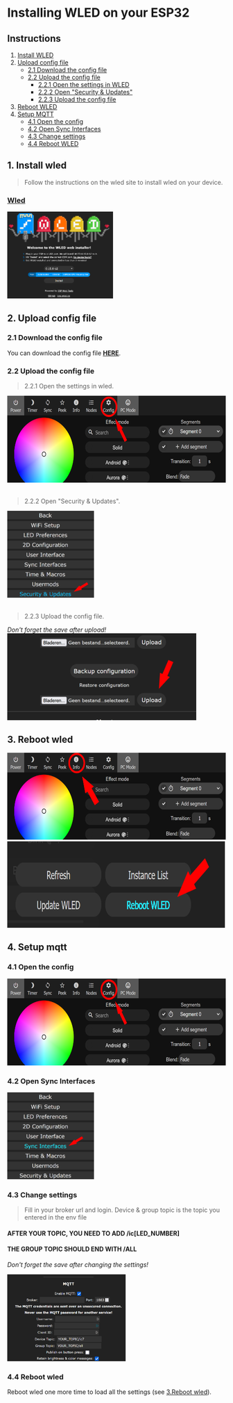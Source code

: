 # Installing WLED on your ESP32

## Instructions

1. [Install WLED](#1-install-wled)
2. [Upload config file](#2-upload-config-file)
   - [2.1 Download the config file](#21-download-the-config-file)
   - [2.2 Upload the config file](#22-upload-the-config-file)
     - [2.2.1 Open the settings in WLED](#221-open-the-settings-in-wled)
     - [2.2.2 Open "Security & Updates"](#222-open-security--updates)
     - [2.2.3 Upload the config file](#223-upload-the-config-file)
3. [Reboot WLED](#3-reboot-wled)
4. [Setup MQTT](#4-setup-mqtt)
   - [4.1 Open the config](#41-open-the-config)
   - [4.2 Open Sync Interfaces](#42-open-sync-interfaces)
   - [4.3 Change settings](#43-change-settings)
   - [4.4 Reboot WLED](#44-reboot-wled)

## 1. Install wled

> Follow the instructions on the wled site to install wled on your device.

### **[Wled](https://install.wled.me/)**

<img src="./images/wled_install.png" height="200">

## 2. Upload config file

### 2.1 Download the config file

You can download the config file <u>**[HERE](../wled_cfg.json)**</u>.

### 2.2 Upload the config file

> 2.2.1 Open the settings in wled.

<img src="./images/wled_settings.png" height="200">

<br>
<br>

> 2.2.2 Open "Security & Updates".

<img src="./images/wled_Security&Updates.png" height="200">

<br>
<br>

> 2.2.3 Upload the config file.

_Don't forget the save after upload!_
<img src="./images/wled_Upload.png" height="200">

## 3. Reboot wled

<img src="./images/wled_Info.png" height="200">

<br>

<img src="./images/wled_Reboot.png" height="200">

## 4. Setup mqtt

### 4.1 Open the config

<img src="./images/wled_settings.png" height="200">

### 4.2 Open Sync Interfaces

<img src="./images/wled_SyncInterfaces.png" height="200">

### 4.3 Change settings

> Fill in your broker url and login.
> Device & group topic is the topic you entered in the env file

#### **AFTER YOUR TOPIC, YOU NEED TO ADD /ic[LED_NUMBER]**

#### **THE GROUP TOPIC SHOULD END WITH /ALL**

_Don't forget the save after changing the settings!_

<img src="./images/wled_mqtt.png" height="200">

### 4.4 Reboot wled

Reboot wled one more time to load all the settings (see [3.Reboot wled](#3-reboot-wled)).

